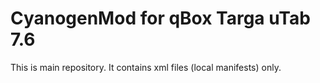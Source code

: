 CyanogenMod for qBox Targa uTab 7.6
===================================

This is main repository. It contains xml files (local manifests) only.
